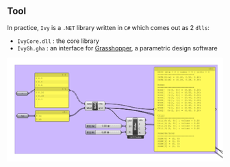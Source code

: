## Tool

In practice, `Ivy` is a `.NET` library written in `C#` which comes out as 2 `dlls`:

* `IvyCore.dll` : the core library
* `IvyGh.gha` : an interface for [Grasshopper](http://www.grasshopper3d.com), a parametric design software

![Creation of a 2-Grid with Grasshopper, resulting in 3x3=9 nodes.](../img/tool.png)
